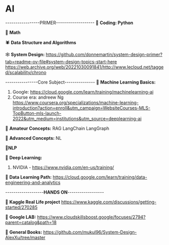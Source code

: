 # AI

-----------------PRIMER-------------------
🐍 **Coding: Python**



🦣 **Math**



🕷️ **Data Structure and Algorithms**



🕸️ **System Design:**
 https://github.com/donnemartin/system-design-primer?tab=readme-ov-file#system-design-topics-start-here 
 https://web.archive.org/web/20221030091841/http://www.lecloud.net/tagged/scalability/chrono 

----------------Core Subject---------------
🦍 **Machine Learning Basics:**
1. Google: https://cloud.google.com/learn/training/machinelearning-ai
2. Course era: andreew Ng https://www.coursera.org/specializations/machine-learning-introduction?action=enroll&utm_campaign=WebsiteCourses-MLS-TopButton-mls-launch-2022&utm_medium=institutions&utm_source=deeplearning-ai 


🦅 **Amateur Concepts:**
RAG
LangChain
LangGraph


🦁 **Advanced Concepts:**
NL



🐞**NLP**


🪼 **Deep Learning:**
1. NVIDIA - https://www.nvidia.com/en-us/training/ 




🐊 **Data Learning Path:**
 https://cloud.google.com/learn/training/data-engineering-and-analytics 



-------------------**HANDS ON**------------------

🐝 **Kaggle Real Life project**
 https://www.kaggle.com/discussions/getting-started/270285  

🦄 **Google LAB:** https://www.cloudskillsboost.google/focuses/2794?parent=catalog&path=18 

🦉 **General Books:**
https://github.com/mukul96/System-Design-AlexXu/tree/master 
